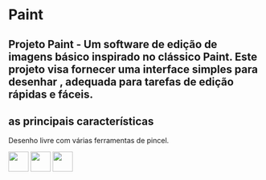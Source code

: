 # Paint

## Projeto Paint - Um software de edição de imagens básico inspirado no clássico Paint. Este projeto visa fornecer uma interface simples para desenhar , adequada para tarefas de edição rápidas e fáceis.

## as principais características 

Desenho livre com várias ferramentas de pincel.

<div class="image-container">
  <img src="https://cdn.jsdelivr.net/gh/devicons/devicon/icons/css3/css3-original-wordmark.svg" width="40" height="40" />
  <img src="https://cdn.jsdelivr.net/gh/devicons/devicon/icons/html5/html5-plain-wordmark.svg" width="40" height="40" />
  <img src="https://cdn.jsdelivr.net/gh/devicons/devicon/icons/javascript/javascript-original.svg" width="40" height="40" />
</div>

